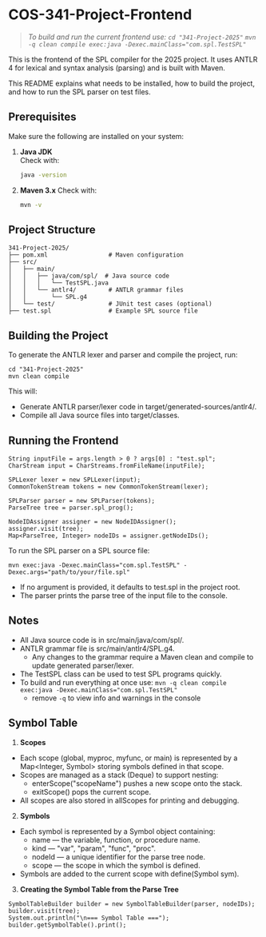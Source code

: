 # COS-341-Project-Frontend

>_To build and run the current frontend use: ```cd "341-Project-2025"``` ```mvn -q clean compile exec:java -Dexec.mainClass="com.spl.TestSPL" ```_

This is the frontend of the SPL compiler for the 2025 project. It uses ANTLR 4 for lexical and syntax analysis (parsing) and is built with Maven.  

This README explains what needs to be installed, how to build the project, and how to run the SPL parser on test files.

## Prerequisites 
Make sure the following are installed on your system:  
1. **Java JDK**  
   Check with:  
   ```bash
   java -version
   ```
2. **Maven 3.x**
   Check with:  
   ```bash
   mvn -v
   ```

## Project Structure
```
341-Project-2025/
├── pom.xml                 # Maven configuration
├── src/
│   ├── main/
│   │   ├── java/com/spl/  # Java source code
│   │   │   └── TestSPL.java
│   │   └── antlr4/         # ANTLR grammar files
│   │       └── SPL.g4
│   └── test/               # JUnit test cases (optional)
├── test.spl                # Example SPL source file
```

## Building the Project 
To generate the ANTLR lexer and parser and compile the project, run:  
```
cd "341-Project-2025"
mvn clean compile
```
This will:
- Generate ANTLR parser/lexer code in target/generated-sources/antlr4/.
- Compile all Java source files into target/classes.

## Running the Frontend 
```
String inputFile = args.length > 0 ? args[0] : "test.spl";
CharStream input = CharStreams.fromFileName(inputFile);

SPLLexer lexer = new SPLLexer(input);
CommonTokenStream tokens = new CommonTokenStream(lexer);

SPLParser parser = new SPLParser(tokens);
ParseTree tree = parser.spl_prog();

NodeIDAssigner assigner = new NodeIDAssigner();
assigner.visit(tree);
Map<ParseTree, Integer> nodeIDs = assigner.getNodeIDs();
```
To run the SPL parser on a SPL source file:  
```
mvn exec:java -Dexec.mainClass="com.spl.TestSPL" -Dexec.args="path/to/your/file.spl"
```
- If no argument is provided, it defaults to test.spl in the project root.
- The parser prints the parse tree of the input file to the console.

## Notes 
- All Java source code is in src/main/java/com/spl/.
- ANTLR grammar file is src/main/antlr4/SPL.g4.
  - Any changes to the grammar require a Maven clean and compile to update generated parser/lexer.
- The TestSPL class can be used to test SPL programs quickly.
- To build and run everything at once use: ```mvn -q clean compile exec:java -Dexec.mainClass="com.spl.TestSPL" ```
  - remove ```-q``` to view info and warnings in the console

## Symbol Table 

1. **Scopes** 
- Each scope (global, myproc, myfunc, or main) is represented by a Map<Integer, Symbol> storing symbols defined in that scope.
- Scopes are managed as a stack (Deque) to support nesting:
  - enterScope("scopeName") pushes a new scope onto the stack.
  - exitScope() pops the current scope.
- All scopes are also stored in allScopes for printing and debugging.

2. **Symbols** 
- Each symbol is represented by a Symbol object containing:
  - name — the variable, function, or procedure name.
  - kind — "var", "param", "func", "proc".
  - nodeId — a unique identifier for the parse tree node.
  - scope — the scope in which the symbol is defined.
- Symbols are added to the current scope with define(Symbol sym).

3. **Creating the Symbol Table from the Parse Tree**
```
SymbolTableBuilder builder = new SymbolTableBuilder(parser, nodeIDs);
builder.visit(tree);
System.out.println("\n=== Symbol Table ===");
builder.getSymbolTable().print();
```
